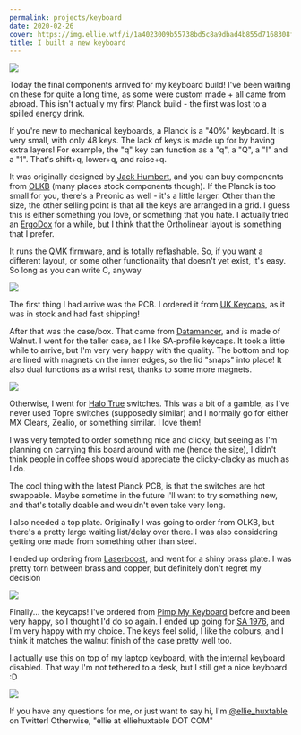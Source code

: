 ```yaml
---
permalink: projects/keyboard
date: 2020-02-26
cover: https://img.ellie.wtf/i/1a4023009b55738bd5c8a9dbad4b855d7168308ff7782668a5df928e3ea7d0bf.jpg
title: I built a new keyboard
---
```

![](https://img.ellie.wtf/i/1a4023009b55738bd5c8a9dbad4b855d7168308ff7782668a5df928e3ea7d0bf.jpg)

Today the final components arrived for my keyboard build! I've been waiting on these for quite a long time, as some were custom made + all came from abroad. This isn't actually my first Planck build - the first was lost to a spilled energy drink.

If you're new to mechanical keyboards, a Planck is a "40%" keyboard. It is very small, with only 48 keys. The lack of keys is made up for by having extra layers! For example, the "q" key can function as a "q", a "Q", a "!" and a "1". That's shift+q, lower+q, and raise+q.

It was originally designed by [Jack Humbert](https://jackhumbert.com/?ref=ellie.wtf), and you can buy components from [OLKB](https://olkb.com/?ref=ellie.wtf) (many places stock components though). If the Planck is too small for you, there's a Preonic as well - it's a little larger. Other than the size, the other selling point is that all the keys are arranged in a grid. I guess this is either something you love, or something that you hate. I actually tried an [ErgoDox](https://ergodox-ez.com/?ref=ellie.wtf) for a while, but I think that the Ortholinear layout is something that I prefer.

It runs the [QMK](https://docs.qmk.fm/?ref=ellie.wtf#/) firmware, and is totally reflashable. So, if you want a different layout, or some other functionality that doesn't yet exist, it's easy. So long as you can write C, anyway

![](https://img.ellie.wtf/i/a390afc8637ab00116b760c49c7a2800877fb34cf892d727c71d1d4234cb4c16.jpg)

The first thing I had arrive was the PCB. I ordered it from [UK Keycaps](http://www.ukkeycaps.co.uk/?ref=ellie.wtf), as it was in stock and had fast shipping!

After that was the case/box. That came from [Datamancer](https://datamancer.com/product/datamancer-magnetic-clamshell-planck-hardwood-keyboard-case-rev-6/?ref=ellie.wtf), and is made of Walnut. I went for the taller case, as I like SA-profile keycaps. It took a little while to arrive, but I'm very very happy with the quality. The bottom and top are lined with magnets on the inner edges, so the lid "snaps" into place! It also dual functions as a wrist rest, thanks to some more magnets.

![](https://img.ellie.wtf/i/ad40be4f072aa231df11673fe4bf04a81cbba192aaf0ed9953012a5dc81bcc24.jpg)

Otherwise, I went for [Halo True](https://drop.com/buy/massdrop-halo-switch-pack?ref=ellie.wtf) switches. This was a bit of a gamble, as I've never used Topre switches (supposedly similar) and I normally go for either MX Clears, Zealio, or something similar. I love them!

I was very tempted to order something nice and clicky, but seeing as I'm planning on carrying this board around with me (hence the size), I didn't think people in coffee shops would appreciate the clicky-clacky as much as I do.

The cool thing with the latest Planck PCB, is that the switches are hot swappable. Maybe sometime in the future I'll want to try something new, and that's totally doable and wouldn't even take very long.

I also needed a top plate. Originally I was going to order from OLKB, but there's a pretty large waiting list/delay over there. I was also considering getting one made from something other than steel.

I ended up ordering from [Laserboost](https://www.laserboost.com/?ref=ellie.wtf), and went for a shiny brass plate. I was pretty torn between brass and copper, but definitely don't regret my decision

![](https://img.ellie.wtf/i/ad6eaab6b2dbe4eca83d7bb12d73bea5774c5e406ab7e9c0e7a2ade06995d373.jpg)

Finally... the keycaps! I've ordered from [Pimp My Keyboard](https://pimpmykeyboard.com/?ref=ellie.wtf) before and been very happy, so I thought I'd do so again. I ended up going for [SA 1976](https://pimpmykeyboard.com/sa-1976-keyset/?ref=ellie.wtf), and I'm very happy with my choice. The keys feel solid, I like the colours, and I think it matches the walnut finish of the case pretty well too.

I actually use this on top of my laptop keyboard, with the internal keyboard disabled. That way I'm not tethered to a desk, but I still get a nice keyboard :D

![](https://img.ellie.wtf/i/b9f1eeae8c35ce05660db6aea70b2ad469a2f1d7d52ce2691ece0cf65bf0e2e0.jpg)

If you have any questions for me, or just want to say hi, I'm [@ellie_huxtable](https://twitter.com/ellie_huxtable?ref=ellie.wtf) on Twitter! Otherwise, "ellie at elliehuxtable DOT COM"